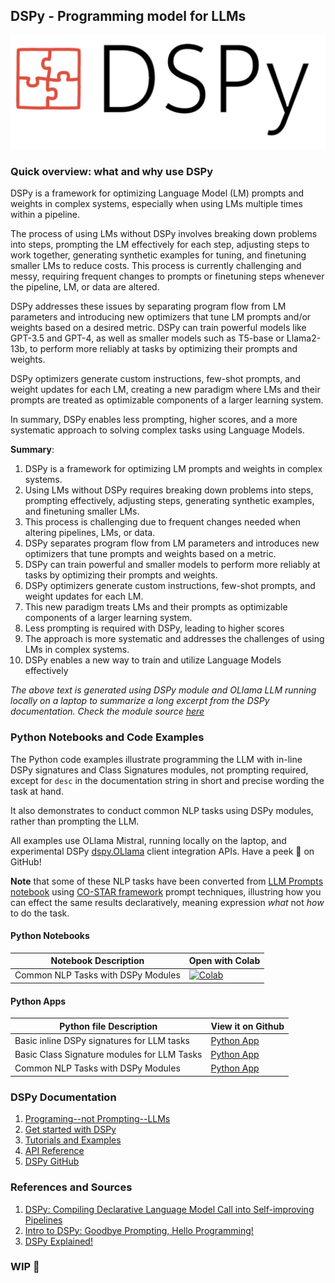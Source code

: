 ## DSPy - Programming model for LLMs

<img src="images/dspy_img.png">

### Quick overview: what and why use DSPy
DSPy is a framework for optimizing Language Model (LM) prompts and weights in complex systems, especially when using LMs multiple times within a pipeline. 

The process of using LMs without DSPy involves breaking down problems into steps, prompting the LM effectively for each step, adjusting steps to work together, generating synthetic examples for tuning, and finetuning smaller LMs to reduce costs. This process is currently challenging and messy, requiring frequent changes to prompts or finetuning steps whenever the pipeline, LM, or data are altered. 

DSPy addresses these issues by separating program flow from LM parameters and introducing new optimizers that tune LM prompts and/or weights based on a desired metric. DSPy can train powerful models like GPT-3.5 and GPT-4, as well as smaller models such as T5-base or Llama2-13b, to perform more reliably at tasks by optimizing their prompts and weights. 

DSPy optimizers generate custom instructions, few-shot prompts, and weight updates for each LM, creating a new paradigm where LMs and their prompts are treated as optimizable components of a larger learning system. 

In summary, DSPy enables less prompting, higher scores, and a more systematic approach to solving complex tasks using Language Models.

**Summary**: 
1. DSPy is a framework for optimizing LM prompts and weights in complex systems.
2. Using LMs without DSPy requires breaking down problems into steps, prompting effectively, adjusting steps, generating synthetic examples, and finetuning smaller LMs.
3. This process is challenging due to frequent changes needed when altering pipelines, LMs, or data.
4. DSPy separates program flow from LM parameters and introduces new optimizers that tune prompts and weights based on a metric.
5. DSPy can train powerful and smaller models to perform more reliably at tasks by optimizing their prompts and weights.
6. DSPy optimizers generate custom instructions, few-shot prompts, and weight updates for each LM.
7. This new paradigm treats LMs and their prompts as optimizable components of a larger learning system.
8. Less prompting is required with DSPy, leading to higher scores
9. The approach is more systematic and addresses the challenges of using LMs in complex systems.
10. DSPy enables a new way to train and utilize Language Models effectively

_The above text is generated using DSPy module and OLlama LLM running locally on a laptop to summarize a long excerpt from the DSPy documentation. Check the module source [here](./03_dspy_nlp_tasks.py)_

### Python Notebooks and Code Examples

The Python code examples illustrate programming the LLM with in-line DSPy signatures and Class Signatures modules, not prompting required, except for `desc` in the documentation string in short and precise wording the task at hand.

It also demonstrates to conduct common NLP tasks using DSPy modules, rather than prompting the LLM.

All examples use OLlama Mistral, running locally on the laptop, and experimental DSPy [dspy.OLlama](https://dspy-docs.vercel.app/docs/building-blocks/language_models#local-lms) client integration APIs. Have a peek 👀 on GitHub!

 **Note** that some of these NLP tasks have been converted from [LLM Prompts notebook](https://github.com/dmatrix/genai-cookbook/blob/main/llm-prompts/2_how_to_conduct_common_nlp_llm_tasks.ipynb) using [CO-STAR framework](https://towardsdatascience.com/how-i-won-singapores-gpt-4-prompt-engineering-competition-34c195a93d41) prompt techniques, illustring how you can effect the same results declaratively, meaning expression _what_ not _how_ to do the task.

#### Python Notebooks
| Notebook Description| Open with Colab |
|--------------------|-----------------|
| Common NLP Tasks with DSPy Modules | [![Colab](https://colab.research.google.com/assets/colab-badge.svg)](https://colab.research.google.com/github/dmatrix/genai-cookbook/blob/main/dspy/04_common_nlp_llm_tasks_dspy.ipynb) |

#### Python Apps

| Python file  Description| View it on Github |
|-------------------------|-------------------|
| Basic inline DSPy signatures for LLM tasks| [Python App](https://github.com/dmatrix/genai-cookbook/blob/main/dspy/01_basic_inline_dspy_signature_example.py) |
| Basic Class Signature modules for LLM Tasks |[Python App](https://github.com/dmatrix/genai-cookbook/blob/main/dspy/02_basic_class_dspy_signature_example.py)|
|Common NLP Tasks with DSPy Modules| [Python App](https://github.com/dmatrix/genai-cookbook/blob/main/dspy/03_dspy_nlp_tasks.py)|

### DSPy Documentation
 1. [Programing--not Prompting--LLMs](https://dspy-docs.vercel.app/)
 2. [Get started with DSPy](https://dspy-docs.vercel.app/docs/intro)
 3. [Tutorials and Examples](https://dspy-docs.vercel.app/docs/category/tutorials)
 4. [API Reference](https://dspy-docs.vercel.app/api/intro)
 5. [DSPy GitHub](https://github.com/stanfordnlp/dspy)

 ### References and Sources

 1. [DSPy: Compiling Declarative Language
Model Call into Self-improving Pipelines](https://arxiv.org/pdf/2310.03714)
2. [Intro to DSPy: Goodbye Prompting, Hello Programming!](https://towardsdatascience.com/intro-to-dspy-goodbye-prompting-hello-programming-4ca1c6ce3eb9)
3. [DSPy Explained!](https://youtu.be/41EfOY0Ldkc?si=WN4_t5YgmGVFMhiM)


### WIP 🚧
